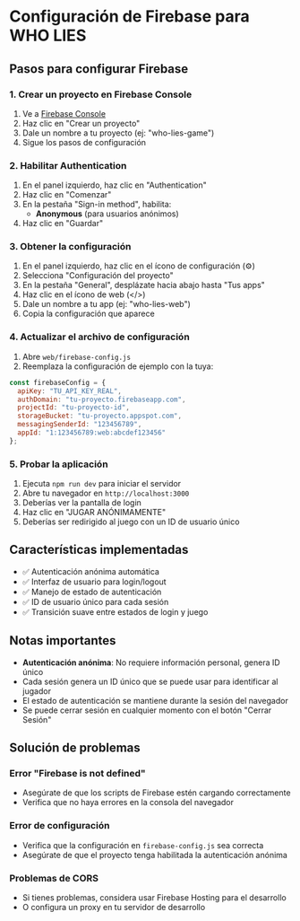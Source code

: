 # Configuración de Firebase para WHO LIES

## Pasos para configurar Firebase

### 1. Crear un proyecto en Firebase Console
1. Ve a [Firebase Console](https://console.firebase.google.com/)
2. Haz clic en "Crear un proyecto"
3. Dale un nombre a tu proyecto (ej: "who-lies-game")
4. Sigue los pasos de configuración

### 2. Habilitar Authentication
1. En el panel izquierdo, haz clic en "Authentication"
2. Haz clic en "Comenzar"
3. En la pestaña "Sign-in method", habilita:
   - **Anonymous** (para usuarios anónimos)
4. Haz clic en "Guardar"

### 3. Obtener la configuración
1. En el panel izquierdo, haz clic en el ícono de configuración (⚙️)
2. Selecciona "Configuración del proyecto"
3. En la pestaña "General", desplázate hacia abajo hasta "Tus apps"
4. Haz clic en el ícono de web (</>)
5. Dale un nombre a tu app (ej: "who-lies-web")
6. Copia la configuración que aparece

### 4. Actualizar el archivo de configuración
1. Abre `web/firebase-config.js`
2. Reemplaza la configuración de ejemplo con la tuya:

```javascript
const firebaseConfig = {
  apiKey: "TU_API_KEY_REAL",
  authDomain: "tu-proyecto.firebaseapp.com",
  projectId: "tu-proyecto-id",
  storageBucket: "tu-proyecto.appspot.com",
  messagingSenderId: "123456789",
  appId: "1:123456789:web:abcdef123456"
};
```

### 5. Probar la aplicación
1. Ejecuta `npm run dev` para iniciar el servidor
2. Abre tu navegador en `http://localhost:3000`
3. Deberías ver la pantalla de login
4. Haz clic en "JUGAR ANÓNIMAMENTE"
5. Deberías ser redirigido al juego con un ID de usuario único

## Características implementadas

- ✅ Autenticación anónima automática
- ✅ Interfaz de usuario para login/logout
- ✅ Manejo de estado de autenticación
- ✅ ID de usuario único para cada sesión
- ✅ Transición suave entre estados de login y juego

## Notas importantes

- **Autenticación anónima**: No requiere información personal, genera ID único
- Cada sesión genera un ID único que se puede usar para identificar al jugador
- El estado de autenticación se mantiene durante la sesión del navegador
- Se puede cerrar sesión en cualquier momento con el botón "Cerrar Sesión"

## Solución de problemas

### Error "Firebase is not defined"
- Asegúrate de que los scripts de Firebase estén cargando correctamente
- Verifica que no haya errores en la consola del navegador

### Error de configuración
- Verifica que la configuración en `firebase-config.js` sea correcta
- Asegúrate de que el proyecto tenga habilitada la autenticación anónima

### Problemas de CORS
- Si tienes problemas, considera usar Firebase Hosting para el desarrollo
- O configura un proxy en tu servidor de desarrollo
